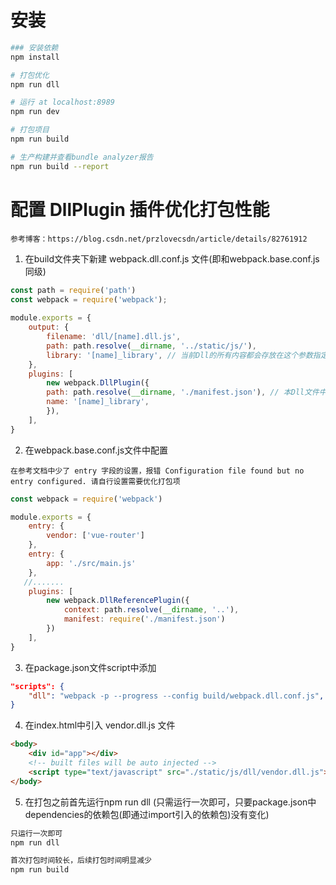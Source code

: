 # 安装

``` bash
### 安装依赖
npm install

# 打包优化
npm run dll

# 运行 at localhost:8989
npm run dev

# 打包项目
npm run build

# 生产构建并查看bundle analyzer报告
npm run build --report
```


# 配置 DllPlugin 插件优化打包性能
`参考博客：https://blog.csdn.net/przlovecsdn/article/details/82761912`
1.  在build文件夹下新建 webpack.dll.conf.js 文件(即和webpack.base.conf.js同级)
```js
const path = require('path')
const webpack = require('webpack');
 
module.exports = {
    output: {
        filename: 'dll/[name].dll.js',
        path: path.resolve(__dirname, '../static/js/'),
        library: '[name]_library', // 当前Dll的所有内容都会存放在这个参数指定变量名的一个全局变量下，注意与DllPlugin的name参数保持一致
    },
    plugins: [
        new webpack.DllPlugin({
        path: path.resolve(__dirname, './manifest.json'), // 本Dll文件中各模块的索引，供DllReferencePlugin读取使用
        name: '[name]_library',
        }),
    ],
}
```
2. 在webpack.base.conf.js文件中配置 

`在参考文档中少了 entry 字段的设置，报错 Configuration file found but no entry configured. 请自行设置需要优化打包项`
```js
const webpack = require('webpack')

module.exports = {
    entry: {
        vendor: ['vue-router']
    },
    entry: {
        app: './src/main.js'
    },
   //.......
    plugins: [
        new webpack.DllReferencePlugin({
            context: path.resolve(__dirname, '..'),
            manifest: require('./manifest.json')
        })
    ],
}
```
3. 在package.json文件script中添加
```json
"scripts": {
    "dll": "webpack -p --progress --config build/webpack.dll.conf.js",
}
```
4. 在index.html中引入 vendor.dll.js 文件
```html
<body>
    <div id="app"></div>
    <!-- built files will be auto injected -->
    <script type="text/javascript" src="./static/js/dll/vendor.dll.js"></script>
</body>
```
5. 在打包之前首先运行npm run dll  (只需运行一次即可，只要package.json中dependencies的依赖包(即通过import引入的依赖包)没有变化)
```bash
只运行一次即可
npm run dll

首次打包时间较长，后续打包时间明显减少
npm run build
```
